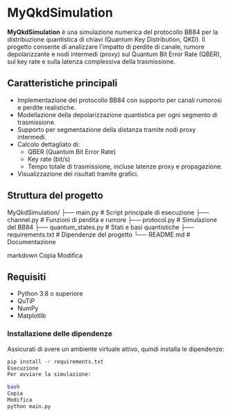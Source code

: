 # MyQkdSimulation

**MyQkdSimulation** è una simulazione numerica del protocollo BB84 per la distribuzione quantistica di chiavi (Quantum Key Distribution, QKD). Il progetto consente di analizzare l'impatto di perdite di canale, rumore depolarizzante e nodi intermedi (proxy) sul Quantum Bit Error Rate (QBER), sul key rate e sulla latenza complessiva della trasmissione.

## Caratteristiche principali

- Implementazione del protocollo BB84 con supporto per canali rumorosi e perdite realistiche.
- Modellazione della depolarizzazione quantistica per ogni segmento di trasmissione.
- Supporto per segmentazione della distanza tramite nodi proxy intermedi.
- Calcolo dettagliato di:
  - QBER (Quantum Bit Error Rate)
  - Key rate (bit/s)
  - Tempo totale di trasmissione, incluse latenze proxy e propagazione.
- Visualizzazione dei risultati tramite grafici.

## Struttura del progetto

MyQkdSimulation/
├── main.py # Script principale di esecuzione
├── channel.py # Funzioni di perdita e rumore
├── protocol.py # Simulazione del BB84
├── quantum_states.py # Stati e basi quantistiche
├── requirements.txt # Dipendenze del progetto
└── README.md # Documentazione

markdown
Copia
Modifica

## Requisiti

- Python 3.8 o superiore
- QuTiP
- NumPy
- Matplotlib

### Installazione delle dipendenze

Assicurati di avere un ambiente virtuale attivo, quindi installa le dipendenze:

```bash
pip install -r requirements.txt
Esecuzione
Per avviare la simulazione:

bash
Copia
Modifica
python main.py

